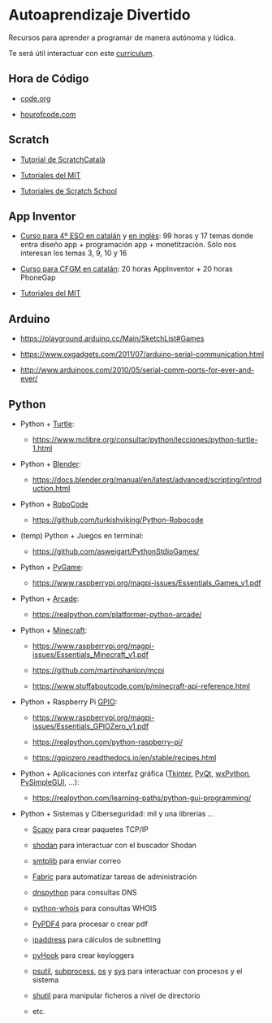 Autoaprendizaje Divertido
=========================

Recursos para aprender a programar de manera autónoma y lúdica.

Te será útil interactuar con este [currículum](https://curriculum.raspberrypi.org/).






Hora de Código
--------------

 * [code.org](https://code.org/learn)

 * [hourofcode.com](https://hourofcode.com/)



Scratch
-------

 * [Tutorial de ScratchCatalà](https://www.scratchcatala.com/que-es-scratch/tutorial-scratch/)

 * [Tutoriales del MIT](https://scratch.mit.edu/studios/1817151/)

 * [Tutoriales de Scratch School](https://www.scratch.school/)



App Inventor
------------

 * [Curso para 4º ESO en catalán](http://alexandria.xtec.cat/course/view.php?id=679) y [en inglés](http://alexandria.xtec.cat/course/view.php?id=753): 99 horas y 17 temas donde entra diseño app + programación app + monetitzación. Sólo nos interesan los temas 3, 9, 10 y 16

 * [Curso para CFGM en catalán](http://alexandria.xtec.cat/course/view.php?id=584): 20 horas AppInventor + 20 horas PhoneGap

 * [Tutoriales del MIT](https://appinventor.mit.edu/explore/ai2/tutorials)



Arduino
-------

 * <https://playground.arduino.cc/Main/SketchList#Games>

 * <https://www.oxgadgets.com/2011/07/arduino-serial-communication.html>

 * <http://www.arduinoos.com/2010/05/serial-comm-ports-for-ever-and-ever/>



Python
------

 * Python + [Turtle](https://docs.python.org/3/library/turtle.html):

   - <https://www.mclibre.org/consultar/python/lecciones/python-turtle-1.html>

 * Python + [Blender](https://www.blender.org/):

   - <https://docs.blender.org/manual/en/latest/advanced/scripting/introduction.html>

 * Python + [RoboCode](https://robocode.sourceforge.io/)

   - <https://github.com/turkishviking/Python-Robocode>

 * (temp) Python + Juegos en terminal:

   - <https://github.com/asweigart/PythonStdioGames/>

 * Python + [PyGame](https://www.pygame.org/):

   - <https://www.raspberrypi.org/magpi-issues/Essentials_Games_v1.pdf>

 * Python + [Arcade](https://arcade.academy/):

   - <https://realpython.com/platformer-python-arcade/>

 * Python + [Minecraft](https://minecraft.gamepedia.com/Minecraft_Wiki):

   - <https://www.raspberrypi.org/magpi-issues/Essentials_Minecraft_v1.pdf>

   - <https://github.com/martinohanlon/mcpi>

   - <https://www.stuffaboutcode.com/p/minecraft-api-reference.html>

 * Python + Raspberry Pi [GPIO](https://www.raspberrypi.org/documentation/usage/gpio/):

   - <https://www.raspberrypi.org/magpi-issues/Essentials_GPIOZero_v1.pdf>

   - <https://realpython.com/python-raspberry-pi/>

   - <https://gpiozero.readthedocs.io/en/stable/recipes.html>

 * Python + Aplicaciones con interfaz gráfica ([Tkinter](https://docs.python.org/3/library/tkinter.html), [PyQt](https://riverbankcomputing.com/software/pyqt/intro), [wxPython](https://www.wxpython.org/), [PySimpleGUI](https://pysimplegui.readthedocs.io/), ...):

   - <https://realpython.com/learning-paths/python-gui-programming/>

 * Python + Sistemas y Ciberseguridad: mil y una librerías ...

   - [Scapy](https://scapy.net/) para crear paquetes TCP/IP

   - [shodan](https://shodan.readthedocs.io/) para interactuar con el buscador Shodan

   - [smtplib](https://docs.python.org/3/library/smtplib.html) para enviar correo

   - [Fabric](http://www.fabfile.org/) para automatizar tareas de administración

   - [dnspython](https://www.dnspython.org/) para consultas DNS

   - [python-whois](https://github.com/richardpenman/whois) para consultas WHOIS

   - [PyPDF4](https://github.com/claird/PyPDF4) para procesar o crear pdf

   - [ipaddress](https://docs.python.org/3/library/ipaddress.html) para cálculos de subnetting

   - [pyHook](https://sourceforge.net/projects/pyhook/) para crear keyloggers

   - [psutil](https://psutil.readthedocs.io/), [subprocess](https://docs.python.org/3/library/subprocess.html), [os](https://docs.python.org/3/library/os.html) y [sys](https://docs.python.org/3/library/sys.html) para interactuar con procesos y el sistema

   - [shutil](https://docs.python.org/3/library/shutil.html) para manipular ficheros a nivel de directorio

   - etc.
